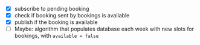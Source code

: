 - [x] subscribe to pending booking
- [x] check if booking sent by bookings is available
- [x] publish if the booking is available
- [ ] Maybe: algorithm that populates database each week with new slots for bookings, with `available = false`
